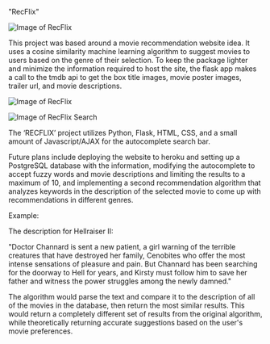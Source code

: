 "RecFlix"

![Image of RecFlix](https://i.imgur.com/UgAF0em.jpg)

This project was based around a movie recommendation website idea. It uses a cosine similarity machine learning algorithm to suggest movies to users based on the genre of their selection. To keep the package lighter and minimize the information required to host the site, the flask app makes a call to the tmdb api to get the box title images, movie poster images, trailer url, and movie descriptions.

![Image of RecFlix](https://i.imgur.com/ZkByD99.jpg)

![Image of RecFlix Search](https://i.imgur.com/Ykah7qM.jpg)


The ‘RECFLIX’ project utilizes Python, Flask, HTML, CSS, and a small amount of Javascript/AJAX for the autocomplete search bar.

Future plans include deploying the website to heroku and setting up a PostgreSQL database with the information, modifying the autocomplete to accept fuzzy words and movie descriptions and limiting the results to a maximum of 10, and implementing a second recommendation algorithm that analyzes keywords in the description of the selected movie to come up with recommendations in different genres. 

Example:

The description for Hellraiser II:

"Doctor Channard is sent a new patient, a girl warning of the terrible creatures that have destroyed her family, Cenobites who offer the most intense sensations of pleasure and pain. But Channard has been searching for the doorway to Hell for years, and Kirsty must follow him to save her father and witness the power struggles among the newly damned."

The algorithm would parse the text and compare it to the description of all of the movies in the database, then return the most similar results. This would return a completely different set of results from the original algorithm, while theoretically returning accurate suggestions based on the user's movie preferences.

